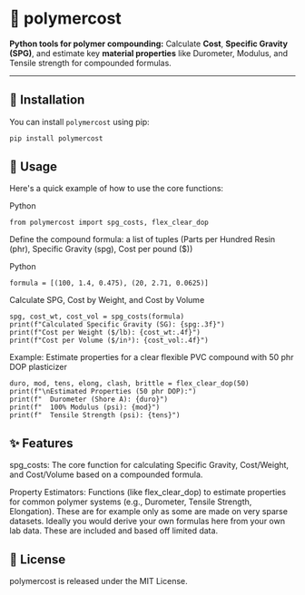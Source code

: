 # 🧪 polymercost

**Python tools for polymer compounding:** Calculate **Cost**, **Specific Gravity (SPG)**, and estimate key **material properties** like Durometer, Modulus, and Tensile strength for compounded formulas.

---

## 💾 Installation

You can install `polymercost` using pip:

```bash
pip install polymercost
```

## 🚀 Usage
Here's a quick example of how to use the core functions:

Python
```
from polymercost import spg_costs, flex_clear_dop
```

 Define the compound formula: a list of tuples (Parts per Hundred Resin (phr), Specific Gravity (spg), Cost per pound ($))

Python
```
formula = [(100, 1.4, 0.475), (20, 2.71, 0.0625)]
```

 Calculate SPG, Cost by Weight, and Cost by Volume
```
spg, cost_wt, cost_vol = spg_costs(formula)
print(f"Calculated Specific Gravity (SG): {spg:.3f}")
print(f"Cost per Weight ($/lb): {cost_wt:.4f}")
print(f"Cost per Volume ($/in³): {cost_vol:.4f}")
```

Example: Estimate properties for a clear flexible PVC compound with 50 phr DOP plasticizer

```
duro, mod, tens, elong, clash, brittle = flex_clear_dop(50)
print(f"\nEstimated Properties (50 phr DOP):")
print(f"  Durometer (Shore A): {duro}")
print(f"  100% Modulus (psi): {mod}")
print(f"  Tensile Strength (psi): {tens}")
```

## ✨ Features
spg_costs: The core function for calculating Specific Gravity, Cost/Weight, and Cost/Volume based on a compounded formula.

Property Estimators: Functions (like flex_clear_dop) to estimate properties for common polymer systems (e.g., Durometer, Tensile Strength, Elongation).  These are for example only as some are made on very sparse datasets.  Ideally you would derive your own formulas here from your own lab data.  These are included and based off limited data.

## 📝 License
polymercost is released under the MIT License.
